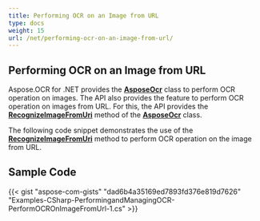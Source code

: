 ```yaml
---
title: Performing OCR on an Image from URL
type: docs
weight: 15
url: /net/performing-ocr-on-an-image-from-url/
---
```


## **Performing OCR on an Image from URL**

Aspose.OCR for .NET provides the [**AsposeOcr**](https://apireference.aspose.com/ocr/net/aspose.ocr/asposeocr) class to perform OCR operation on images. The API also provides the feature to perform OCR operation on images from URL. For this, the API provides the [**RecognizeImageFromUri**](https://apireference.aspose.com/ocr/net/aspose.ocr/asposeocr/methods/recognizeimagefromuri) method of the [**AsposeOcr**](https://apireference.aspose.com/ocr/net/aspose.ocr/asposeocr) class.

The following code snippet demonstrates the use of the [**RecognizeImageFromUri**](https://apireference.aspose.com/ocr/net/aspose.ocr/asposeocr/methods/recognizeimagefromuri) method to perform OCR operation on the image from URL.

## Sample Code

{{< gist "aspose-com-gists" "dad6b4a35169ed7893fd376e819d7626" "Examples-CSharp-PerformingandManagingOCR-PerformOCROnImageFromUrl-1.cs" >}}
